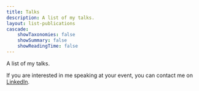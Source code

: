 ```yaml
---
title: Talks
description: A list of my talks.
layout: list-publications
cascade:
    showTaxonomies: false
    showSummary: false
    showReadingTime: false
---
```


A list of my talks.

If you are interested in me speaking at your event, you can contact me on [LinkedIn](https://www.linkedin.com/in/samuel-rince/).
